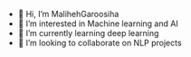 - 👋 Hi, I’m MalihehGaroosiha
- 👀 I’m interested in Machine learning and AI
- 🌱 I’m currently learning deep learning
- 💞️ I’m looking to collaborate on NLP projects


<!---
MalihehGaroosiha/MalihehGaroosiha is a ✨ special ✨ repository because its `README.md` (this file) appears on your GitHub profile.
You can click the Preview link to take a look at your changes.
--->
